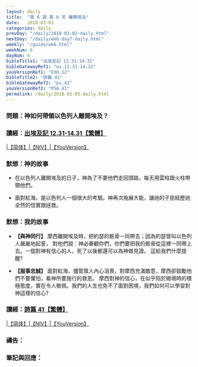 ```yaml
---
layout: daily
title:  "第 6 週 第 6 天 離開埃及"
date:   2018-03-03
categories: daily
prevDay: "/daily/2018-03-02-daily.html"
nextDay: "/daily/wk6-day7-daily.html"
weekly: "/guide/wk6.html"
weekNum: 6
dayNum: 6
bibleTitle1: "出埃及記 12:31-14:31"
bibleGatewayRef1: "ex.12.31-14.31"
youVersionRef1: "EXO.12"
bibleTitle2: "詩篇 41"
bibleGatewayRef2: "ps.41"
youVersionRef2: "PSA.41"
permalink: /daily/2018-03-03-daily.html
---
```


### 問題：神如何帶領以色列人離開埃及？

### 讀經：[出埃及記 12.31-14.31【繁體】](https://www.biblegateway.com/passage/?search=ex.12.31-14.31&version=CUVMPT)

|[【简体】](https://www.biblegateway.com/passage/?search=ex.12.31-14.31&version=CUVMPS)|[【NIV】](https://www.biblegateway.com/passage/?search=ex.12.31-14.31&version=NIV)|[【YouVersion】](https://www.bible.com/zh-TW/bible/46/EXO.12.CUNP)

### 默想：神的故事
+ 在以色列人離開埃及的日子，神為了不要他們走回頭路，每天用雲柱跟火柱帶領他們。

+ 面對紅海，是以色列人一個很大的考驗。神再次施展大能，讓祂的子民經歷祂全然的信實跟拯救。

### 默想：我的故事
+ **【與神同行】** 摩西離開埃及時，把約瑟的骸骨一同帶去；因為約瑟曾叫以色列人嚴嚴地起誓，
對他們說：神必眷顧你們，你們要把我的骸骨從這裡一同帶上去。一個對神有信心的人，死了以後都還可以為神做見證。
這給我們什麼提醒?

+ **【服事忠誠】** 面對紅海，儘管眾人內心沮喪，對摩西充滿敵意，摩西卻鼓勵他們不要懼怕，看神所要施行的救恩。
摩西對神的信心，在似乎陷於絕境時的積極態度，實在令人敬佩。我們的人生也免不了面對困境，我們如何可以學習對神這樣的信心?

### 讀經：[詩篇 41【繁體】](https://www.biblegateway.com/passage/?search=ps.41&version=CUVMPT)

|[【简体】](https://www.biblegateway.com/passage/?search=ps.41&version=CUVMPS)|[【NIV】](https://www.biblegateway.com/passage/?search=ps.41&version=NIV)|[【YouVersion】](https://www.bible.com/zh-TW/bible/46/PSA.41.CUNP)

### 禱告：

### 筆記與回應：
